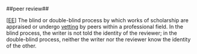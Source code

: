 ##peer review##

\[[EE](SOURCES.md#EE)\]  The blind or double-blind process by which works of scholarship are appraised or undergo [vetting](vetting.md) by peers within a professional field. In the blind process, the writer is not told the identity of the reviewer; in the double-blind process, neither the writer nor the reviewer know the identity of the other.
